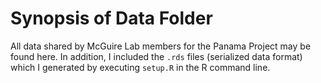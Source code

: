 # Synopsis of Data Folder

All data shared by McGuire Lab members for the Panama Project may be found here. In addition, I included the `.rds` files (serialized data format) which I generated by executing `setup.R` in the R command line.
